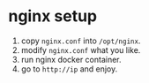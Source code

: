 nginx setup
===

1. copy `nginx.conf` into `/opt/nginx`.
2. modify `nginx.conf` what you like.
3. run nginx docker container.
4. go to `http://ip` and enjoy.